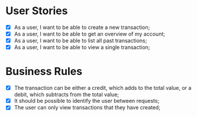 # User Stories

- [x] As a user, I want to be able to create a new transaction;
- [x] As a user, I want to be able to get an overview of my account;
- [x] As a user, I want to be able to list all past transactions;
- [x] As a user, I want to be able to view a single transaction;

# Business Rules

- [x] The transaction can be either a credit, which adds to the total value, or a debit, which subtracts from the total value;
- [x] It should be possible to identify the user between requests;
- [x] The user can only view transactions that they have created;
